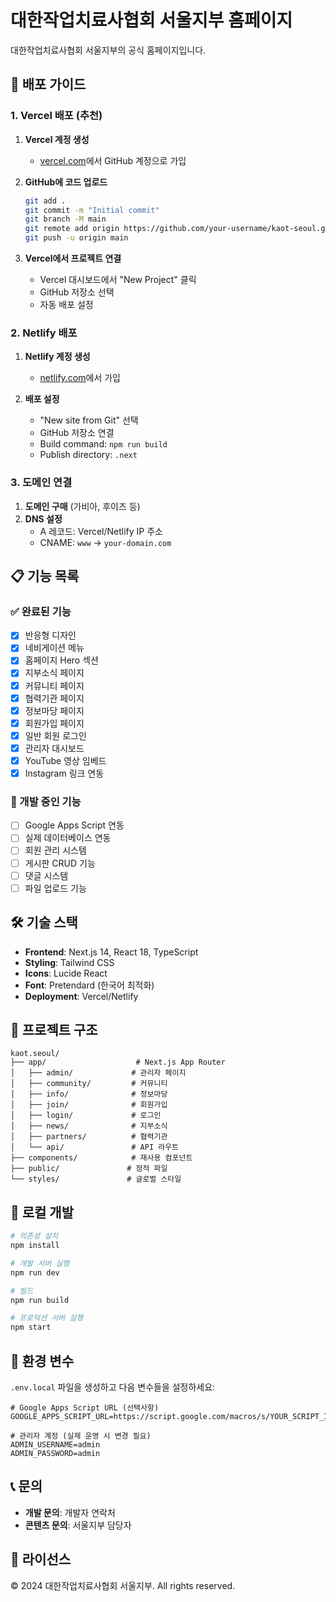 # 대한작업치료사협회 서울지부 홈페이지

대한작업치료사협회 서울지부의 공식 홈페이지입니다.

## 🚀 배포 가이드

### 1. Vercel 배포 (추천)

1. **Vercel 계정 생성**
   - [vercel.com](https://vercel.com)에서 GitHub 계정으로 가입

2. **GitHub에 코드 업로드**
   ```bash
   git add .
   git commit -m "Initial commit"
   git branch -M main
   git remote add origin https://github.com/your-username/kaot-seoul.git
   git push -u origin main
   ```

3. **Vercel에서 프로젝트 연결**
   - Vercel 대시보드에서 "New Project" 클릭
   - GitHub 저장소 선택
   - 자동 배포 설정

### 2. Netlify 배포

1. **Netlify 계정 생성**
   - [netlify.com](https://netlify.com)에서 가입

2. **배포 설정**
   - "New site from Git" 선택
   - GitHub 저장소 연결
   - Build command: `npm run build`
   - Publish directory: `.next`

### 3. 도메인 연결

1. **도메인 구매** (가비아, 후이즈 등)
2. **DNS 설정**
   - A 레코드: Vercel/Netlify IP 주소
   - CNAME: `www` → `your-domain.com`

## 📋 기능 목록

### ✅ 완료된 기능
- [x] 반응형 디자인
- [x] 네비게이션 메뉴
- [x] 홈페이지 Hero 섹션
- [x] 지부소식 페이지
- [x] 커뮤니티 페이지
- [x] 협력기관 페이지
- [x] 정보마당 페이지
- [x] 회원가입 페이지
- [x] 일반 회원 로그인
- [x] 관리자 대시보드
- [x] YouTube 영상 임베드
- [x] Instagram 링크 연동

### 🔄 개발 중인 기능
- [ ] Google Apps Script 연동
- [ ] 실제 데이터베이스 연동
- [ ] 회원 관리 시스템
- [ ] 게시판 CRUD 기능
- [ ] 댓글 시스템
- [ ] 파일 업로드 기능

## 🛠 기술 스택

- **Frontend**: Next.js 14, React 18, TypeScript
- **Styling**: Tailwind CSS
- **Icons**: Lucide React
- **Font**: Pretendard (한국어 최적화)
- **Deployment**: Vercel/Netlify

## 📁 프로젝트 구조

```
kaot.seoul/
├── app/                    # Next.js App Router
│   ├── admin/             # 관리자 페이지
│   ├── community/         # 커뮤니티
│   ├── info/              # 정보마당
│   ├── join/              # 회원가입
│   ├── login/             # 로그인
│   ├── news/              # 지부소식
│   ├── partners/          # 협력기관
│   └── api/               # API 라우트
├── components/            # 재사용 컴포넌트
├── public/               # 정적 파일
└── styles/               # 글로벌 스타일
```

## 🚀 로컬 개발

```bash
# 의존성 설치
npm install

# 개발 서버 실행
npm run dev

# 빌드
npm run build

# 프로덕션 서버 실행
npm start
```

## 🔧 환경 변수

`.env.local` 파일을 생성하고 다음 변수들을 설정하세요:

```env
# Google Apps Script URL (선택사항)
GOOGLE_APPS_SCRIPT_URL=https://script.google.com/macros/s/YOUR_SCRIPT_ID/exec

# 관리자 계정 (실제 운영 시 변경 필요)
ADMIN_USERNAME=admin
ADMIN_PASSWORD=admin
```

## 📞 문의

- **개발 문의**: 개발자 연락처
- **콘텐츠 문의**: 서울지부 담당자

## 📄 라이선스

© 2024 대한작업치료사협회 서울지부. All rights reserved. 